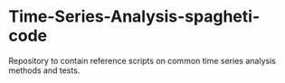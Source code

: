 # Time-Series-Analysis-spagheti-code

Repository to contain reference scripts on common time series analysis methods and tests.
